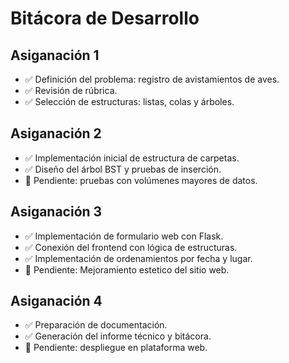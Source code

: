 # Bitácora de Desarrollo


## Asiganación 1
- ✅ Definición del problema: registro de avistamientos de aves.
- ✅ Revisión de rúbrica.
- ✅ Selección de estructuras: listas, colas y árboles.

## Asiganación 2
- ✅ Implementación inicial de estructura de carpetas.
- ✅ Diseño del árbol BST y pruebas de inserción.
- 🚧 Pendiente: pruebas con volúmenes mayores de datos.

## Asiganación 3
- ✅ Implementación de formulario web con Flask.
- ✅ Conexión del frontend con lógica de estructuras.
- ✅ Implementación de ordenamientos por fecha y lugar.
- 🚧 Pendiente: Mejoramiento estetico del sitio web.

## Asiganación 4
- ✅ Preparación de documentación.
- ✅ Generación del informe técnico y bitácora.
- 🚧 Pendiente: despliegue en plataforma web.

